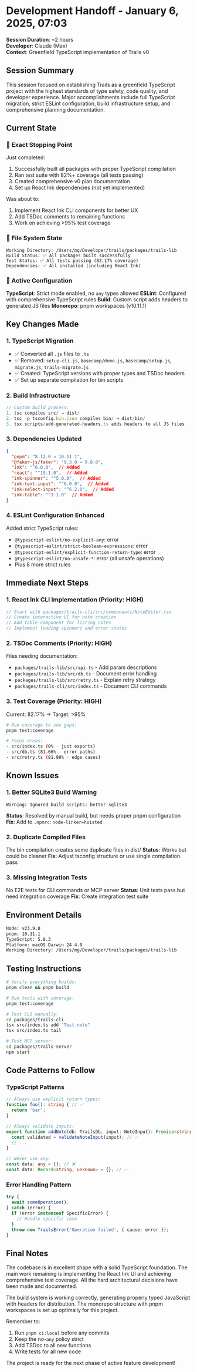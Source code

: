 # Development Handoff - January 6, 2025, 07:03

**Session Duration**: ~2 hours  
**Developer**: Claude (Max)  
**Context**: Greenfield TypeScript implementation of Trails v0

## Session Summary

This session focused on establishing Trails as a greenfield TypeScript project with the highest standards of type safety, code quality, and developer experience. Major accomplishments include full TypeScript migration, strict ESLint configuration, build infrastructure setup, and comprehensive planning documentation.

## Current State

### 🎯 Exact Stopping Point

Just completed:
1. Successfully built all packages with proper TypeScript compilation
2. Ran test suite with 82%+ coverage (all tests passing)
3. Created comprehensive v0 plan documentation
4. Set up React Ink dependencies (not yet implemented)

Was about to:
1. Implement React Ink CLI components for better UX
2. Add TSDoc comments to remaining functions
3. Work on achieving >95% test coverage

### 📁 File System State

```
Working Directory: /Users/mg/Developer/trails/packages/trails-lib
Build Status: ✅ All packages built successfully
Test Status: ✅ All tests passing (82.17% coverage)
Dependencies: ✅ All installed (including React Ink)
```

### 🔧 Active Configuration

**TypeScript**: Strict mode enabled, no `any` types allowed
**ESLint**: Configured with comprehensive TypeScript rules
**Build**: Custom script adds headers to generated JS files
**Monorepo**: pnpm workspaces (v10.11.1)

## Key Changes Made

### 1. TypeScript Migration
- ✅ Converted all `.js` files to `.ts`
- ✅ Removed: `setup-cli.js`, `basecamp/demo.js`, `basecamp/setup.js`, `migrate.js`, `trails-migrate.js`
- ✅ Created: TypeScript versions with proper types and TSDoc headers
- ✅ Set up separate compilation for bin scripts

### 2. Build Infrastructure
```typescript
// Custom build process:
1. tsc compiles src/ → dist/
2. tsc -p tsconfig.bin.json compiles bin/ → dist/bin/
3. tsx scripts/add-generated-headers.ts adds headers to all JS files
```

### 3. Dependencies Updated
```json
{
  "pnpm": "8.12.0 → 10.11.1",
  "@faker-js/faker": "9.3.0 → 9.8.0",
  "ink": "^6.0.0",  // Added
  "react": "^19.1.0",  // Added
  "ink-spinner": "^5.0.0",  // Added
  "ink-text-input": "^6.0.0",  // Added
  "ink-select-input": "^6.2.0",  // Added
  "ink-table": "^3.1.0"  // Added
}
```

### 4. ESLint Configuration Enhanced
Added strict TypeScript rules:
- `@typescript-eslint/no-explicit-any`: error
- `@typescript-eslint/strict-boolean-expressions`: error
- `@typescript-eslint/explicit-function-return-type`: error
- `@typescript-eslint/no-unsafe-*`: error (all unsafe operations)
- Plus 8 more strict rules

## Immediate Next Steps

### 1. React Ink CLI Implementation (Priority: HIGH)
```typescript
// Start with packages/trails-cli/src/components/NoteEditor.tsx
// Create interactive UI for note creation
// Add table component for listing notes
// Implement loading spinners and error states
```

### 2. TSDoc Comments (Priority: HIGH)
Files needing documentation:
- `packages/trails-lib/src/api.ts` - Add param descriptions
- `packages/trails-lib/src/db.ts` - Document error handling
- `packages/trails-lib/src/retry.ts` - Explain retry strategy
- `packages/trails-cli/src/index.ts` - Document CLI commands

### 3. Test Coverage (Priority: HIGH)
Current: 82.17% → Target: >95%
```bash
# Run coverage to see gaps:
pnpm test:coverage

# Focus areas:
- src/index.ts (0% - just exports)
- src/db.ts (81.66% - error paths)
- src/retry.ts (81.98% - edge cases)
```

## Known Issues

### 1. Better SQLite3 Build Warning
```
Warning: Ignored build scripts: better-sqlite3
```
**Status**: Resolved by manual build, but needs proper pnpm configuration
**Fix**: Add to `.npmrc`: `node-linker=hoisted`

### 2. Duplicate Compiled Files
The bin compilation creates some duplicate files in dist/
**Status**: Works but could be cleaner
**Fix**: Adjust tsconfig structure or use single compilation pass

### 3. Missing Integration Tests
No E2E tests for CLI commands or MCP server
**Status**: Unit tests pass but need integration coverage
**Fix**: Create integration test suite

## Environment Details

```bash
Node: v23.9.0
pnpm: 10.11.1
TypeScript: 5.8.3
Platform: macOS Darwin 24.4.0
Working Directory: /Users/mg/Developer/trails/packages/trails-lib
```

## Testing Instructions

```bash
# Verify everything builds:
pnpm clean && pnpm build

# Run tests with coverage:
pnpm test:coverage

# Test CLI manually:
cd packages/trails-cli
tsx src/index.ts add "Test note"
tsx src/index.ts tail

# Test MCP server:
cd packages/trails-server
npm start
```

## Code Patterns to Follow

### TypeScript Patterns
```typescript
// Always use explicit return types:
function foo(): string { // ✅
  return 'bar';
}

// Always validate inputs:
export function addNote(db: TrailsDb, input: NoteInput): Promise<string> {
  const validated = validateNoteInput(input); // ✅
  // ...
}

// Never use any:
const data: any = {}; // ❌
const data: Record<string, unknown> = {}; // ✅
```

### Error Handling Pattern
```typescript
try {
  await someOperation();
} catch (error) {
  if (error instanceof SpecificError) {
    // Handle specific case
  }
  throw new TrailsError('Operation failed', { cause: error });
}
```

## Final Notes

The codebase is in excellent shape with a solid TypeScript foundation. The main work remaining is implementing the React Ink UI and achieving comprehensive test coverage. All the hard architectural decisions have been made and documented.

The build system is working correctly, generating properly typed JavaScript with headers for distribution. The monorepo structure with pnpm workspaces is set up optimally for this project.

Remember to:
1. Run `pnpm ci:local` before any commits
2. Keep the no-`any` policy strict
3. Add TSDoc to all new functions
4. Write tests for all new code

The project is ready for the next phase of active feature development!